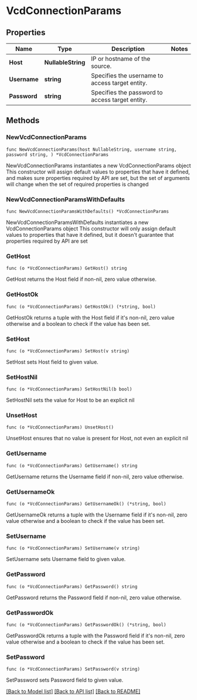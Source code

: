 # VcdConnectionParams

## Properties

Name | Type | Description | Notes
------------ | ------------- | ------------- | -------------
**Host** | **NullableString** | IP or hostname of the source. | 
**Username** | **string** | Specifies the username to access target entity. | 
**Password** | **string** | Specifies the password to access target entity. | 

## Methods

### NewVcdConnectionParams

`func NewVcdConnectionParams(host NullableString, username string, password string, ) *VcdConnectionParams`

NewVcdConnectionParams instantiates a new VcdConnectionParams object
This constructor will assign default values to properties that have it defined,
and makes sure properties required by API are set, but the set of arguments
will change when the set of required properties is changed

### NewVcdConnectionParamsWithDefaults

`func NewVcdConnectionParamsWithDefaults() *VcdConnectionParams`

NewVcdConnectionParamsWithDefaults instantiates a new VcdConnectionParams object
This constructor will only assign default values to properties that have it defined,
but it doesn't guarantee that properties required by API are set

### GetHost

`func (o *VcdConnectionParams) GetHost() string`

GetHost returns the Host field if non-nil, zero value otherwise.

### GetHostOk

`func (o *VcdConnectionParams) GetHostOk() (*string, bool)`

GetHostOk returns a tuple with the Host field if it's non-nil, zero value otherwise
and a boolean to check if the value has been set.

### SetHost

`func (o *VcdConnectionParams) SetHost(v string)`

SetHost sets Host field to given value.


### SetHostNil

`func (o *VcdConnectionParams) SetHostNil(b bool)`

 SetHostNil sets the value for Host to be an explicit nil

### UnsetHost
`func (o *VcdConnectionParams) UnsetHost()`

UnsetHost ensures that no value is present for Host, not even an explicit nil
### GetUsername

`func (o *VcdConnectionParams) GetUsername() string`

GetUsername returns the Username field if non-nil, zero value otherwise.

### GetUsernameOk

`func (o *VcdConnectionParams) GetUsernameOk() (*string, bool)`

GetUsernameOk returns a tuple with the Username field if it's non-nil, zero value otherwise
and a boolean to check if the value has been set.

### SetUsername

`func (o *VcdConnectionParams) SetUsername(v string)`

SetUsername sets Username field to given value.


### GetPassword

`func (o *VcdConnectionParams) GetPassword() string`

GetPassword returns the Password field if non-nil, zero value otherwise.

### GetPasswordOk

`func (o *VcdConnectionParams) GetPasswordOk() (*string, bool)`

GetPasswordOk returns a tuple with the Password field if it's non-nil, zero value otherwise
and a boolean to check if the value has been set.

### SetPassword

`func (o *VcdConnectionParams) SetPassword(v string)`

SetPassword sets Password field to given value.



[[Back to Model list]](../README.md#documentation-for-models) [[Back to API list]](../README.md#documentation-for-api-endpoints) [[Back to README]](../README.md)


